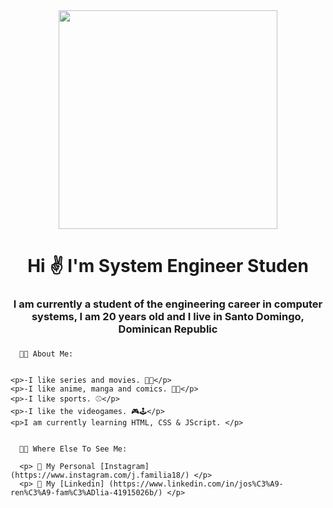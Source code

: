 <div id="header" align="center">
    <img src="https://media.giphy.com/media/QMHoU66sBXqqLqYvGO/giphy.gif" width="350"/>
  <h1 align="center">Hi ✌️ I'm System Engineer Studen</h1>
  <h3 align="center">I am currently a student of the engineering career in computer systems, I am 20 years old and I live in Santo Domingo, Dominican Republic<h3>
</div>


      👨‍💻 About Me:
    
  
    <p>-I like series and movies. 🍿🥤</p>     
    <p>-I like anime, manga and comics. 🏯💥</p>
    <p>-I like sports. ⚾</p> 
    <p>-I like the videogames. 🎮🕹️</p>
    <p>I am currently learning HTML, CSS & JScript. </p>


      🧑‍🦱 Where Else To See Me:
    
      <p> 📸 My Personal [Instagram] (https://www.instagram.com/j.familia18/) </p>
      <p> 💼 My [Linkedin] (https://www.linkedin.com/in/jos%C3%A9-ren%C3%A9-fam%C3%ADlia-41915026b/) </p>
      
      
    
